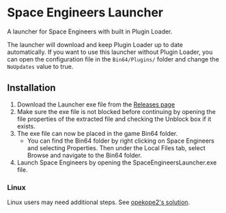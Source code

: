 # Space Engineers Launcher

A launcher for Space Engineers with built in Plugin Loader.

The launcher will download and keep Plugin Loader up to date automatically. If you want to use this launcher without Plugin Loader, you can open the configuration file in the `Bin64/Plugins/` folder and change the `NoUpdates` value to true.

## Installation

1. Download the Launcher exe file from the [Releases page](https://github.com/sepluginloader/SpaceEngineersLauncher/releases/latest)
2. Make sure the exe file is not blocked before continuing by opening the file properties of the extracted file and checking the Unblock box if it exists. 
3. The exe file can now be placed in the game Bin64 folder.
	- You can find the Bin64 folder by right clicking on Space Engineers and selecting Properties. Then under the Local Files tab, select Browse and navigate to the Bin64 folder. 
4. Launch Space Engineers by opening the SpaceEngineersLauncher.exe file. 

### Linux

Linux users may need additional steps. See [opekope2's solution](https://gist.github.com/opekope2/e02db7e526dadff0813a6ea2aebf820b).
